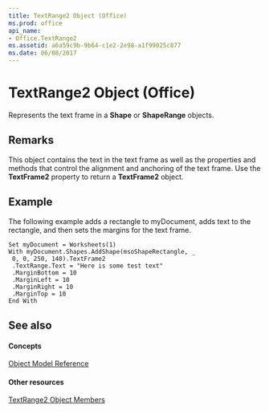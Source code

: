 ```yaml
---
title: TextRange2 Object (Office)
ms.prod: office
api_name:
- Office.TextRange2
ms.assetid: a6a59c9b-9b64-c1e2-2e98-a1f99025c877
ms.date: 06/08/2017
---
```



# TextRange2 Object (Office)

Represents the text frame in a **Shape** or **ShapeRange** objects.


## Remarks

This object contains the text in the text frame as well as the properties and methods that control the alignment and anchoring of the text frame. Use the **TextFrame2** property to return a **TextFrame2** object.


## Example

The following example adds a rectangle to myDocument, adds text to the rectangle, and then sets the margins for the text frame. 


```
Set myDocument = Worksheets(1) 
With myDocument.Shapes.AddShape(msoShapeRectangle, _ 
 0, 0, 250, 140).TextFrame2 
 .TextRange.Text = "Here is some test text" 
 .MarginBottom = 10 
 .MarginLeft = 10 
 .MarginRight = 10 
 .MarginTop = 10 
End With 

```


## See also


#### Concepts


[Object Model Reference](reference-object-library-reference-for-office.md)
#### Other resources


[TextRange2 Object Members](textrange2-members-office.md)

